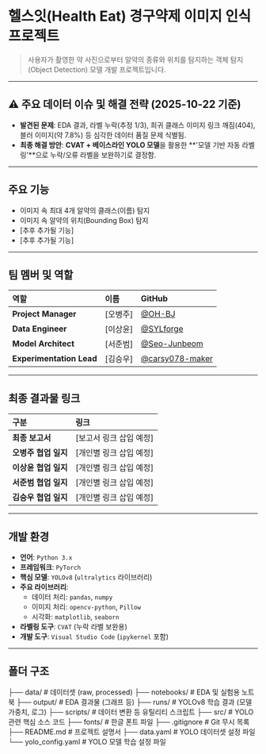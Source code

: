 # 헬스잇(Health Eat) 경구약제 이미지 인식 프로젝트

> 사용자가 촬영한 약 사진으로부터 알약의 종류와 위치를 탐지하는 객체 탐지(Object Detection) 모델 개발 프로젝트입니다.

---

## ⚠️ 주요 데이터 이슈 및 해결 전략 (2025-10-22 기준)
- **발견된 문제**: EDA 결과, 라벨 누락(추정 1/3), 희귀 클래스 이미지 링크 깨짐(404), 블러 이미지(약 7.8%) 등 심각한 데이터 품질 문제 식별됨.
- **최종 해결 방안**: **CVAT + 베이스라인 YOLO 모델**을 활용한 **'모델 기반 자동 라벨링'**으로 누락/오류 라벨을 보완하기로 결정함.

---

##  주요 기능
- 이미지 속 최대 4개 알약의 클래스(이름) 탐지
- 이미지 속 알약의 위치(Bounding Box) 탐지
- [추후 추가될 기능]
- [추후 추가될 기능]

---

##  팀 멤버 및 역할
| 역할 | 이름 | GitHub |
| :--- | :--- | :--- |
|  **Project Manager** | [오병주] | [@OH-BJ](https://github.com/OH-BJ) |
|  **Data Engineer** | [이상윤] | [@SYLforge](https://github.com/SYLforge) |
|  **Model Architect** | [서준범] | [@Seo-Junbeom](https://github.com/Seo-Junbeom) |
|  **Experimentation Lead** | [김승우] | [@carsy078-maker](https://github.com/carsy078-maker) |

---

##  최종 결과물 링크
| 구분 | 링크 |
| :--- | :--- |
|  **최종 보고서** | [보고서 링크 삽입 예정] |
|  **오병주 협업 일지** | [개인별 링크 삽입 예정] |
|  **이상윤 협업 일지** | [개인별 링크 삽입 예정] |
|  **서준범 협업 일지** | [개인별 링크 삽입 예정] |
|  **김승우 협업 일지** | [개인별 링크 삽입 예정] |

---

##  개발 환경
- **언어**: `Python 3.x`
- **프레임워크**: `PyTorch`
- **핵심 모델**: `YOLOv8` (`ultralytics` 라이브러리)
- **주요 라이브러리**:
    * 데이터 처리: `pandas`, `numpy`
    * 이미지 처리: `opencv-python`, `Pillow`
    * 시각화: `matplotlib`, `seaborn`
- **라벨링 도구**: `CVAT` (누락 라벨 보완용)
- **개발 도구**: `Visual Studio Code` (`ipykernel` 포함)

---

##  폴더 구조
├── data/ # 데이터셋 (raw, processed) 
├── notebooks/ # EDA 및 실험용 노트북 
├── output/ # EDA 결과물 (그래프 등) 
├── runs/ # YOLOv8 학습 결과 (모델 가중치, 로그) 
├── scripts/ # 데이터 변환 등 유틸리티 스크립트 
├── src/ # YOLO 관련 핵심 소스 코드 
├── fonts/ # 한글 폰트 파일 
├── .gitignore # Git 무시 목록 
├── README.md # 프로젝트 설명서 
├── data.yaml # YOLO 데이터셋 설정 파일 
└── yolo_config.yaml # YOLO 모델 학습 설정 파일